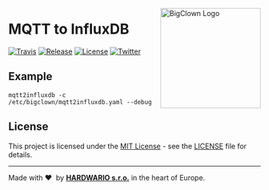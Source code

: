 <a href="https://www.bigclown.com/"><img src="https://bigclown.sirv.com/logo.png" width="200" alt="BigClown Logo" align="right"></a>

# MQTT to InfluxDB

[![Travis](https://img.shields.io/travis/bigclownlabs/bch-mqtt2influxdb/master.svg)](https://travis-ci.org/bigclownlabs/bch-mqtt2influxdb)
[![Release](https://img.shields.io/github/release/bigclownlabs/bch-mqtt2influxdb.svg)](https://github.com/bigclownlabs/bch-mqtt2influxdb/releases)
[![License](https://img.shields.io/github/license/bigclownlabs/bch-mqtt2influxdb.svg)](https://github.com/bigclownlabs/bch-mqtt2influxdb/blob/master/LICENSE)
[![Twitter](https://img.shields.io/twitter/follow/BigClownLabs.svg?style=social&label=Follow)](https://twitter.com/BigClownLabs)


## Example

```
mqtt2influxdb -c /etc/bigclown/mqtt2influxdb.yaml --debug
```



## License

This project is licensed under the [MIT License](https://opensource.org/licenses/MIT/) - see the [LICENSE](LICENSE) file for details.

---

Made with &#x2764;&nbsp; by [**HARDWARIO s.r.o.**](https://www.hardwario.com/) in the heart of Europe.
